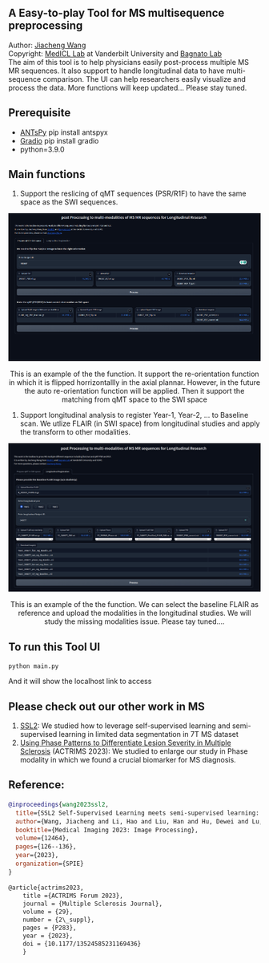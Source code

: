 ## A Easy-to-play Tool for MS multisequence preprocessing
Author: [Jiacheng Wang](https://jackywang22.github.io/) <br>
Copyright: [MedICL Lab](https://github.com/MedICL-VU) at Vanderbilt University and [Bagnato Lab](https://www.vumc.org/bagnato-lab/our-mission) <br>
The aim of this tool is to help physicians easily post-process multiple MS MR sequences. It also support to handle longitudinal data to have multi-sequence comparison. The UI can help researchers easily visualize and process the data. More functions will keep updated... Please stay tuned.

## Prerequisite
- [ANTsPy](https://pypi.org/project/antspyx/) pip install antspyx 
- [Gradio](https://www.gradio.app/) pip install gradio
- python=3.9.0


## Main functions
1. Support the reslicing of qMT sequences (PSR/R1F) to have the same space as the SWI sequences.
<p float="left" align="center">
<img src="images/tab1.png" width="800" /> 
<figcaption align="center">
This is an example of the the function. It support the re-orientation function in which it is flipped horrizontallly in the axial plannar. However, in the future the auto re-orientation function will be applied. Then it support the matching from qMT space to the SWI space
</figcaption>
</p>

1. Support longitudinal analysis to register Year-1, Year-2, ... to Baseline scan. We utlize FLAIR (in SWI space) from longitudinal studies and apply the transform to other modalities.
<p float="left" align="center">
<img src="images/tab2.png" width="800" /> 
<figcaption align="center">
This is an example of the the function. We can select the baseline FLAIR as reference and upload the modalities in the longitudinal studies. We will study the missing modalities issue. Please tay tuned....
</figcaption>
</p>

## To run this Tool UI
```
python main.py
```
And it will show the localhost link to access

## Please check out our other work in MS

1. [SSL2](https://arxiv.org/abs/2303.05026): We studied how to leverage self-supervised learning and semi-supervised learning in limited data segmentation in 7T MS dataset
2. [Using Phase Patterns to Differentiate Lesion Severity in Multiple Sclerosis](https://scholar.google.com/citations?view_op=view_citation&hl=zh-TW&user=QMJb-tUAAAAJ&sortby=pubdate&citation_for_view=QMJb-tUAAAAJ:eQOLeE2rZwMC) (ACTRIMS 2023): We studied to enlarge our study in Phase modality in which we found a crucial biomarker for MS diagnosis.

## Reference:
```bibtex
@inproceedings{wang2023ssl2,
  title={SSL2 Self-Supervised Learning meets semi-supervised learning: multiple clerosis segmentation in 7T-MRI from large-scale 3T-MRI},
  author={Wang, Jiacheng and Li, Hao and Liu, Han and Hu, Dewei and Lu, Daiwei and Yoon, Keejin and Barter, Kelsey and Bagnato, Francesca and Oguz, Ipek},
  booktitle={Medical Imaging 2023: Image Processing},
  volume={12464},
  pages={126--136},
  year={2023},
  organization={SPIE}
}
```
```
@article{actrims2023,
	title ={ACTRIMS Forum 2023},
	journal = {Multiple Sclerosis Journal},
	volume = {29},
	number = {2\_suppl},
	pages = {P283},
	year = {2023},
	doi = {10.1177/13524585231169436}
	}
```

